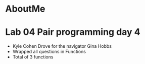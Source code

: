 # AboutMe


# Lab 04 Pair programming day 4
- Kyle Cohen Drove for the navigator Gina Hobbs
- Wrapped all questions in Functions
- Total of 3 functions